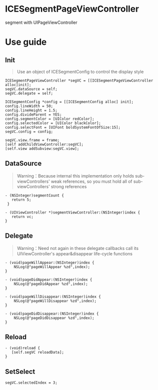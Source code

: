 # ICESegmentPageViewController
segment with UIPageViewController

# Use guide
## Init
> Use an object of ICESegmentConfig to control the display style
```
ICESegmentPageViewController *segVC = [[ICESegmentPageViewController alloc]init];
segVC.dataSource = self;
segVC.delegate = self;

ICESegmentConfig *config = [[ICESegmentConfig alloc] init];
config.lineWidth = 50;
config.lineHeight = 1.5;
config.divideParent = YES;
config.segmentColor = [UIColor redColor];
config.selectedColor = [UIColor blackColor];
config.selectFont = [UIFont boldSystemFontOfSize:15];
segVC.config = config;

segVC.view.frame = frame;
[self addChildViewController:segVC];
[self.view addSubview:segVC.view];

```

## DataSource
>  Warning：Because internal this implementation only holds sub-viewControllers' weak references, so you must hold all of sub-viewControllers' strong references 

```
- (NSInteger)segmentCount {
   return 5;
 }

- (UIViewController *)segmentViewController:(NSInteger)index {
   return vc;
}
```

## Delegate
>Warning：Need not again in these delegate callbacks call its UIViewController's appear&disappear life-cycle functions

```
- (void)pageWillAppear:(NSInteger)index {
    NSLog(@"pageWillAppear %zd",index);
}

- (void)pageDidAppear:(NSInteger)index {
    NSLog(@"pageDidAppear %zd",index);
}

- (void)pageWillDisappear:(NSInteger)index {
    NSLog(@"pageWillDisappear %zd",index);
}

- (void)pageDidDisappear:(NSInteger)index {
    NSLog(@"pageDidDisappear %zd",index);
}
```

## Reload 

```
- (void)reload {
   [self.segVC reloadData];
}
 ```

##  SetSelect

```
segVC.selectedIndex = 3;
```